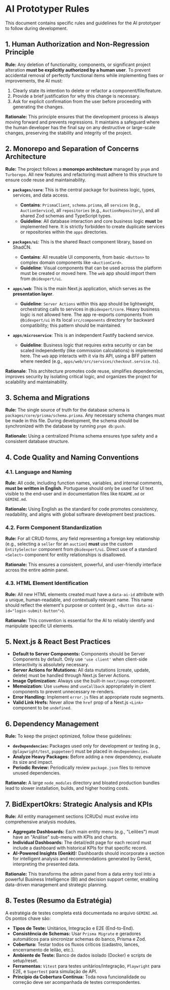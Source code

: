 # AI Prototyper Rules

This document contains specific rules and guidelines for the AI prototyper to follow during development.

## 1. Human Authorization and Non-Regression Principle

**Rule:** Any deletion of functionality, components, or significant project alteration **must be explicitly authorized by a human user**. To prevent accidental removal of perfectly functional items while implementing fixes or improvements, the AI must:
1.  Clearly state its intention to delete or refactor a component/file/feature.
2.  Provide a brief justification for why this change is necessary.
3.  Ask for explicit confirmation from the user before proceeding with generating the changes.

**Rationale:** This principle ensures that the development process is always moving forward and prevents regressions. It maintains a safeguard where the human developer has the final say on any destructive or large-scale changes, preserving the stability and integrity of the project.

## 2. Monorepo and Separation of Concerns Architecture

**Rule:** The project follows a **monorepo architecture** managed by `pnpm` and `Turborepo`. All new features and refactoring must adhere to this structure to ensure code reuse and maintainability.

-   **`packages/core`**: This is the central package for business logic, types, services, and data access.
    -   **Contains**: `PrismaClient`, `schema.prisma`, all `services` (e.g., `AuctionService`), all `repositories` (e.g., `AuctionRepository`), and all shared Zod schemas and TypeScript types.
    -   **Guideline**: All database interaction and core business logic **must** be implemented here. It is strictly forbidden to create duplicate services or repositories within the `apps` directories.

-   **`packages/ui`**: This is the shared React component library, based on ShadCN.
    -   **Contains**: All reusable UI components, from basic `<Button>` to complex domain components like `<AuctionCard>`.
    -   **Guideline**: Visual components that can be used across the platform must be created or moved here. The `web` app should import them from `@bidexpert/ui`.

-   **`apps/web`**: This is the main Next.js application, which serves as the **presentation layer**.
    -   **Guideline**: `Server Actions` within this app should be lightweight, orchestrating calls to services in `@bidexpert/core`. Heavy business logic is not allowed here. The app re-exports components from `@bidexpert/ui` in its local `src/components` directory for backward compatibility; this pattern should be maintained.

-   **`apps/microservice`**: This is an independent Fastify backend service.
    -   **Guideline**: Business logic that requires extra security or can be scaled independently (like commission calculations) is implemented here. The `web` app interacts with it via its API, using a BFF pattern where needed (e.g., `apps/web/src/services/checkout.service.ts`).

**Rationale**: This architecture promotes code reuse, simplifies dependencies, improves security by isolating critical logic, and organizes the project for scalability and maintainability.

## 3. Schema and Migrations

**Rule:** The single source of truth for the database schema is `packages/core/prisma/schema.prisma`. Any necessary schema changes must be made in this file. During development, the schema should be synchronized with the database by running `pnpm db:push`.

**Rationale:** Using a centralized Prisma schema ensures type safety and a consistent database structure.

## 4. Code Quality and Naming Conventions

### 4.1. Language and Naming

**Rule:** All code, including function names, variables, and internal comments, **must be written in English**. Portuguese should only be used for UI text visible to the end-user and in documentation files like `README.md` or `GEMINI.md`.

**Rationale:** Using English as the standard for code promotes consistency, readability, and aligns with global software development best practices.

### 4.2. Form Component Standardization

**Rule:** For all CRUD forms, any field representing a foreign key relationship (e.g., selecting a `seller` for an `auction`) **must** use the custom `EntitySelector` component from `@bidexpert/ui`. Direct use of a standard `<Select>` component for entity relationships is disallowed.

**Rationale:** This ensures a consistent, powerful, and user-friendly interface across the entire admin panel.

### 4.3. HTML Element Identification

**Rule:** All new HTML elements created must have a `data-ai-id` attribute with a unique, human-readable, and contextually relevant name. This name should reflect the element's purpose or content (e.g., `<Button data-ai-id="login-submit-button">`).

**Rationale:** This convention is essential for the AI to reliably identify and manipulate specific UI elements.

## 5. Next.js & React Best Practices

-   **Default to Server Components:** Components should be Server Components by default. Only use `'use client'` when client-side interactivity is absolutely necessary.
-   **Server Actions for Mutations:** All data mutations (create, update, delete) must be handled through Next.js Server Actions.
-   **Image Optimization:** Always use the built-in `next/image` component.
-   **Memoization:** Use `useMemo` and `useCallback` appropriately in client components to prevent unnecessary re-renders.
-   **Error Handling:** Implement `error.js` files at appropriate route segments.
-   **Valid Link Hrefs:** Never allow the `href` prop of a Next.js `<Link>` component to be `undefined`.

## 6. Dependency Management

**Rule:** To keep the project optimized, follow these guidelines:
-   **`devDependencies`:** Packages used only for development or testing (e.g., `@playwright/test`, `puppeteer`) must be placed in `devDependencies`.
-   **Analyze Heavy Packages:** Before adding a new dependency, evaluate its size and impact.
-   **Periodic Review:** Periodically review `package.json` files to remove unused dependencies.

**Rationale:** A large `node_modules` directory and bloated production bundles lead to slower installation, builds, and higher hosting costs.

## 7. BidExpertOkrs: Strategic Analysis and KPIs

**Rule:** All entity management sections (CRUDs) must evolve into comprehensive analysis modules.
-   **Aggregate Dashboards:** Each main entity menu (e.g., "Leilões") must have an "Análise" sub-menu with KPIs and charts.
-   **Individual Dashboards:** The detail/edit page for each record must include a dashboard with historical KPIs for that specific record.
-   **AI-Powered Insights (Genkit):** Dashboards should incorporate a section for intelligent analysis and recommendations generated by Genkit, interpreting the presented data.

**Rationale:** This transforms the admin panel from a data entry tool into a powerful Business Intelligence (BI) and decision support center, enabling data-driven management and strategic planning.

## 8. Testes (Resumo da Estratégia)

A estratégia de testes completa está documentada no arquivo `GEMINI.md`. Os pontos chave são:
-   **Tipos de Teste:** Unitários, Integração e E2E (End-to-End).
-   **Consistência de Schemas:** Usar `Prisma Migrate` e geradores automáticos para sincronizar schemas do banco, Prisma e Zod.
-   **Cobertura:** Testar todos os fluxos críticos (cadastro, lances, encerramento de leilão, etc.).
-   **Ambiente de Teste:** Banco de dados isolado (Docker) e scripts de setup/reset.
-   **Ferramentas:** `Vitest` para testes unitários/integração, `Playwright` para E2E, e `Supertest` para simulação de API.
-   **Princípio da Cobertura Contínua:** Toda nova funcionalidade ou correção deve ser acompanhada de testes correspondentes.

